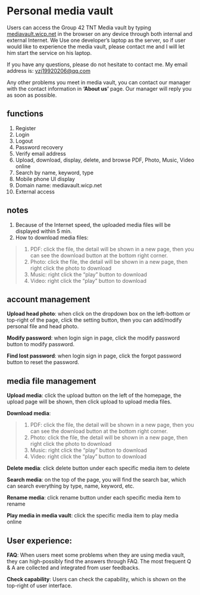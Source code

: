 # Personal media vault
Users can access the Group 42 TNT Media vault by typing [mediavault.wicp.net](mediavault.wicp.net) in the browser on any device through both internal and external Internet. We Use one developer’s laptop as the server, so if user would like to experience the media vault, please contact me and I will let him start the service on his laptop.

If you have any questions, please do not hesitate to contact me.
My email address is: yzj19920206@qq.com

Any other problems you meet in media vault, you can contact our manager with the contact information in <B>‘About us’</B> page. Our manager will reply you as soon as possible.

## functions
1)	Register
2)	Login
3)	Logout
4)	Password recovery
5)	Verify email address
6)	Upload, download, display, delete, and browse PDF, Photo, Music, Video online
7)	Search by name, keyword, type
8)	Mobile phone UI display
9)	Domain name: mediavault.wicp.net
10)	External access
## notes
1.	Because of the Internet speed, the uploaded media files will be displayed within 5 min.
2.	How to download media files:
>1)	PDF: click the file, the detail will be shown in a new page, then you can see the download button at the bottom right corner.
>2)	Photo: click the file, the detail will be shown in a new page, then right click the photo to download
>3)	Music: right click the “play” button to download
>4)	Video: right click the “play” button to download
## account management
<B>Upload head photo</B>: when click on the dropdown box on the left-bottom or top-right of the page, click the setting button, then you can add/modify personal file and head photo.

<B>Modify password</B>: when login sign in page, click the modify password button to modify password.

<B>Find lost password</B>: when login sign in page, click the forgot password button to reset the password.
## media file management
<B>Upload media</B>: click the upload button on the left of the homepage, the upload page will be shown, then click upload to upload media files.

<B>Download media</B>: 
>1)	PDF: click the file, the detail will be shown in a new page, then you can see the download button at the bottom right corner.
>2)	Photo: click the file, the detail will be shown in a new page, then right click the photo to download
>3)	Music: right click the “play” button to download
>4)	Video: right click the “play” button to download

<B>Delete media</B>: click delete button under each specific media item to delete

<B>Search media</B>: on the top of the page, you will find the search bar, which can search everything by type, name, keyword, etc.

<B>Rename media</B>: click rename button under each specific media item to rename

<B>Play media in media vault</B>: click the specific media item to play media online
## User experience:
<B>FAQ</B>: When users meet some problems when they are using media vault, they can high-possibly find the answers through FAQ. The most frequent Q & A are collected and integrated from user feedbacks.

<B>Check capability</B>: Users can check the capability, which is shown on the top-right of user interface. 

